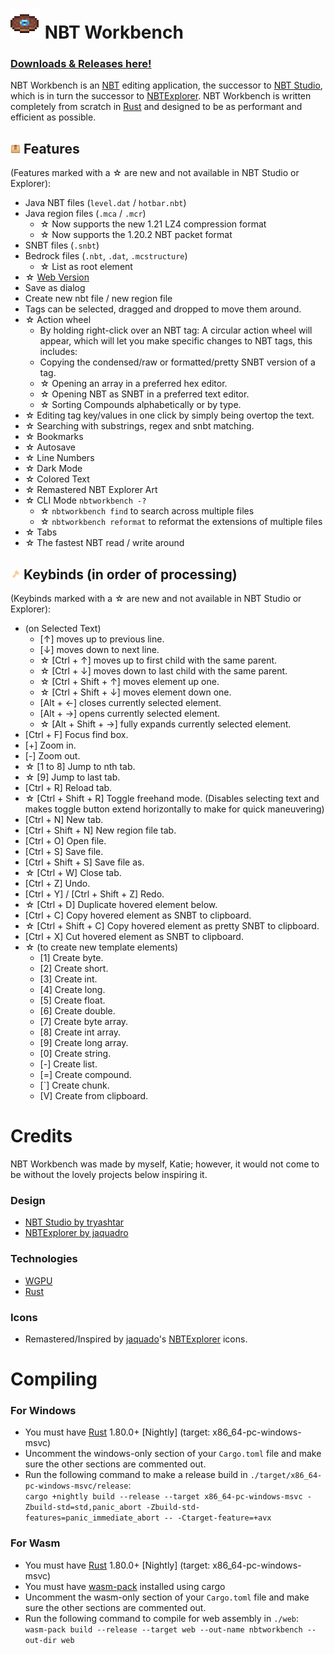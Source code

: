 # <img src="icons/nbtworkbench.png" width=48> NBT Workbench

### [Downloads & Releases here!](https://github.com/RealRTTV/nbtworkbench/releases)

NBT Workbench is an [NBT](https://wiki.vg/NBT) editing application,
the successor to [NBT Studio](https://github.com/tryashtar/nbt-studio),
which is in turn the successor to [NBTExplorer](https://github.com/jaquadro/NBTExplorer).
NBT Workbench is written completely from scratch in [Rust](https://www.rust-lang.org/) and designed to be as performant and efficient as possible.

## <img src="icons/features.png" width=16> Features
(Features marked with a ☆ are new and not available in NBT Studio or Explorer):

* Java NBT files (`level.dat` / `hotbar.nbt`)
* Java region files (`.mca` / `.mcr`)
  * ☆ Now supports the new 1.21 LZ4 compression format
  * ☆ Now supports the 1.20.2 NBT packet format
* SNBT files (`.snbt`)
* Bedrock files (`.nbt`, `.dat`, `.mcstructure`)
  * ☆ List as root element
* ☆ [Web Version](https://rttv.ca/main)
* Save as dialog
* Create new nbt file / new region file
* Tags can be selected, dragged and dropped to move them around.
* ☆ Action wheel
  * By holding right-click over an NBT tag: A circular action wheel will appear, which will let you make specific changes to NBT tags, this includes:
  * Copying the condensed/raw or formatted/pretty SNBT version of a tag.
  * ☆ Opening an array in a preferred hex editor.
  * ☆ Opening NBT as SNBT in a preferred text editor.
  * ☆ Sorting Compounds alphabetically or by type.
* ☆ Editing tag key/values in one click by simply being overtop the text.
* ☆ Searching with substrings, regex and snbt matching.
* ☆ Bookmarks
* ☆ Autosave
* ☆ Line Numbers
* ☆ Dark Mode
* ☆ Colored Text
* ☆ Remastered NBT Explorer Art
* ☆ CLI Mode `nbtworkbench -?`
  * ☆ `nbtworkbench find` to search across multiple files
  * ☆ `nbtworkbench reformat` to reformat the extensions of multiple files
* ☆ Tabs
* ☆ The fastest NBT read / write around

## <img src="icons/keybinds.png" width=16> Keybinds (in order of processing)
(Keybinds marked with a ☆ are new and not available in NBT Studio or Explorer):
* (on Selected Text)
  * \[↑\] moves up to previous line.
  * \[↓\] moves down to next line.
  * ☆ \[Ctrl + ↑\] moves up to first child with the same parent.
  * ☆ \[Ctrl + ↓\] moves down to last child with the same parent.
  * ☆ \[Ctrl + Shift + ↑\] moves element up one.
  * ☆ \[Ctrl + Shift + ↓\] moves element down one.
  * \[Alt + ←\] closes currently selected element.
  * \[Alt + →\] opens currently selected element.
  * ☆ \[Alt + Shift + →\] fully expands currently selected element.
* \[Ctrl + F\] Focus find box.
* \[+\] Zoom in.
* \[-\] Zoom out.
* ☆ \[1 to 8\] Jump to nth tab.
* ☆ \[9\] Jump to last tab.
* \[Ctrl + R\] Reload tab.
* ☆ \[Ctrl + Shift + R\] Toggle freehand mode. (Disables selecting text and makes toggle button extend horizontally to make for quick maneuvering)
* \[Ctrl + N\] New tab.
* \[Ctrl + Shift + N\] New region file tab.
* \[Ctrl + O\] Open file.
* \[Ctrl + S\] Save file.
* \[Ctrl + Shift + S\] Save file as.
* ☆ \[Ctrl + W\] Close tab.
* \[Ctrl + Z\] Undo.
* \[Ctrl + Y\] / \[Ctrl + Shift + Z\] Redo.
* ☆ \[Ctrl + D\] Duplicate hovered element below.
* \[Ctrl + C\] Copy hovered element as SNBT to clipboard.
* ☆ \[Ctrl + Shift + C\] Copy hovered element as pretty SNBT to clipboard.
* \[Ctrl + X\] Cut hovered element as SNBT to clipboard.
* ☆ (to create new template elements)
  * \[1\] Create byte.
  * \[2\] Create short.
  * \[3\] Create int.
  * \[4\] Create long.
  * \[5\] Create float.
  * \[6\] Create double.
  * \[7\] Create byte array.
  * \[8\] Create int array.
  * \[9\] Create long array.
  * \[0\] Create string.
  * \[-\] Create list.
  * \[=\] Create compound.
  * \[\`\] Create chunk.
  * \[V\] Create from clipboard.

# Credits
NBT Workbench was made by myself, Katie;
however, it would not come to be without the lovely projects below inspiring it.

### Design
* [NBT Studio by tryashtar](https://github.com/tryashtar/nbt-studio)
* [NBTExplorer by jaquadro](https://github.com/jaquadro/NBTExplorer)

### Technologies
* [WGPU](https://github.com/gfx-rs/wgpu)
* [Rust](https://rust-lang.org)

### Icons
* Remastered/Inspired by [jaquado](https://github.com/jaquadro)'s [NBTExplorer](https://github.com/jaquadro/NBTExplorer) icons.

# Compiling
### For Windows
* You must have [Rust](https://rustup.rs) 1.80.0+ \[Nightly\] (target: x86_64-pc-windows-msvc)
* Uncomment the windows-only section of your `Cargo.toml` file and make sure the other sections are commented out.
* Run the following command to make a release build in `./target/x86_64-pc-windows-msvc/release`:\
`cargo +nightly build --release --target x86_64-pc-windows-msvc -Zbuild-std=std,panic_abort -Zbuild-std-features=panic_immediate_abort -- -Ctarget-feature=+avx`
### For Wasm
* You must have [Rust](https://rustup.rs) 1.80.0+ \[Nightly\] (target: x86_64-pc-windows-msvc)
* You must have [wasm-pack](https://crates.io/crates/wasm-pack) installed using cargo
* Uncomment the wasm-only section of your `Cargo.toml` file and make sure the other sections are commented out.
* Run the following command to compile for web assembly in `./web`:\
`wasm-pack build --release --target web --out-name nbtworkbench --out-dir web`

